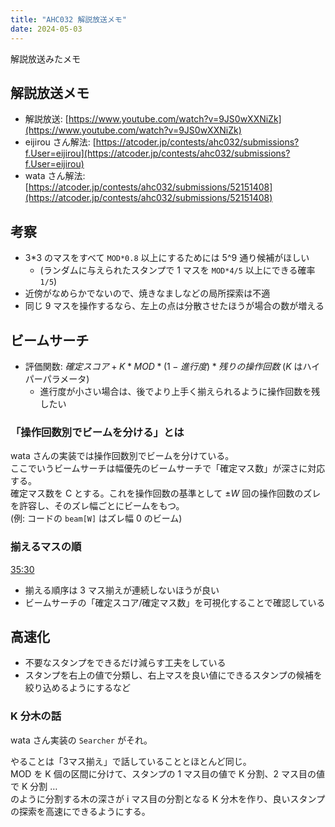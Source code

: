 ```yaml
---
title: "AHC032 解説放送メモ"
date: 2024-05-03
---
```


解説放送みたメモ

## 解説放送メモ

+ 解説放送: [https://www.youtube.com/watch?v=9JS0wXXNiZk](https://www.youtube.com/watch?v=9JS0wXXNiZk)
+ eijirou さん解法: [https://atcoder.jp/contests/ahc032/submissions?f.User=eijirou](https://atcoder.jp/contests/ahc032/submissions?f.User=eijirou)
+ wata さん解法: [https://atcoder.jp/contests/ahc032/submissions/52151408](https://atcoder.jp/contests/ahc032/submissions/52151408)

## 考察

+ 3*3 のマスをすべて `MOD*0.8` 以上にするためには 5^9 通り候補がほしい
    + (ランダムに与えられたスタンプで 1 マスを `MOD*4/5` 以上にできる確率 `1/5`)
+ 近傍がなめらかでないので、焼きなましなどの局所探索は不適
+ 同じ 9 マスを操作するなら、左上の点は分散させたほうが場合の数が増える 

## ビームサーチ

+ 評価関数: $確定スコア + K * MOD * (1 - 進行度) * 残りの操作回数$ ($K$ はハイパーパラメータ)
    + 進行度が小さい場合は、後でより上手く揃えられるように操作回数を残したい

### 「操作回数別でビームを分ける」とは

wata さんの実装では操作回数別でビームを分けている。  
ここでいうビームサーチは幅優先のビームサーチで「確定マス数」が深さに対応する。  
確定マス数を C とする。これを操作回数の基準として $\pm W$ 回の操作回数のズレを許容し、そのズレ幅ごとにビームをもつ。  
(例: コードの `beam[W]` はズレ幅 0 のビーム)

### 揃えるマスの順

[35:30](https://www.youtube.com/live/9JS0wXXNiZk?si=84Nipkh2IA8TtWgq&t=2128)

+ 揃える順序は 3 マス揃えが連続しないほうが良い
+ ビームサーチの「確定スコア/確定マス数」を可視化することで確認している

## 高速化

+ 不要なスタンプをできるだけ減らす工夫をしている
 + スタンプを右上の値で分類し、右上マスを良い値にできるスタンプの候補を絞り込めるようにするなど

### K 分木の話

wata さん実装の `Searcher` がそれ。

やることは「3マス揃え」で話していることとほとんど同じ。  
MOD を K 個の区間に分けて、スタンプの 1 マス目の値で K 分割、2 マス目の値で K 分割 …  
のように分割する木の深さが i マス目の分割となる K 分木を作り、良いスタンプの探索を高速にできるようにする。
